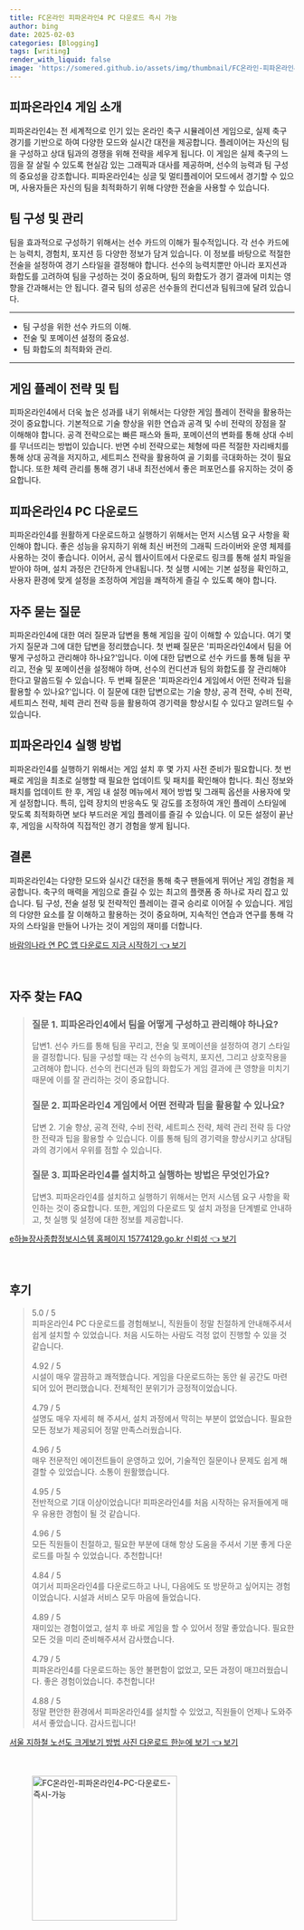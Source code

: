 ```yaml
---
title: FC온라인 피파온라인4 PC 다운로드 즉시 가능
author: bing
date: 2025-02-03
categories: [Blogging]
tags: [writing]
render_with_liquid: false
image: 'https://somered.github.io/assets/img/thumbnail/FC온라인-피파온라인4-PC-다운로드-즉시-가능.webp'
---
```



<h2 id='피파온라인4_게임소개'>피파온라인4 게임 소개</h2>

<p>피파온라인4는 전 세계적으로 인기 있는 온라인 축구 시뮬레이션 게임으로, 실제 축구 경기를 기반으로 하여 다양한 모드와 실시간 대전을 제공합니다. 플레이어는 자신의 팀을 구성하고 상대 팀과의 경쟁을 위해 전략을 세우게 됩니다. 이 게임은 실제 축구의 느낌을 잘 살릴 수 있도록 현실감 있는 그래픽과 대사를 제공하며, 선수의 능력과 팀 구성의 중요성을 강조합니다. 피파온라인4는 싱글 및 멀티플레이어 모드에서 경기할 수 있으며, 사용자들은 자신의 팀을 최적화하기 위해 다양한 전술을 사용할 수 있습니다.</p>

<h2 id='팀구성_및_관리'>팀 구성 및 관리</h2>

<p>팀을 효과적으로 구성하기 위해서는 선수 카드의 이해가 필수적입니다. 각 선수 카드에는 능력치, 경험치, 포지션 등 다양한 정보가 담겨 있습니다. 이 정보를 바탕으로 적절한 전술을 설정하여 경기 스타일을 결정해야 합니다. 선수의 능력치뿐만 아니라 포지션과 화합도를 고려하여 팀을 구성하는 것이 중요하며, 팀의 화합도가 경기 결과에 미치는 영향을 간과해서는 안 됩니다. 결국 팀의 성공은 선수들의 컨디션과 팀워크에 달려 있습니다.</p>

<hr />

<ul>
    <li>팀 구성을 위한 선수 카드의 이해.</li>
    <li>전술 및 포메이션 설정의 중요성.</li>
    <li>팀 화합도의 최적화와 관리.</li>
</ul>

<hr />

<h2 id='게임플레이_전략'>게임 플레이 전략 및 팁</h2>

<p>피파온라인4에서 더욱 높은 성과를 내기 위해서는 다양한 게임 플레이 전략을 활용하는 것이 중요합니다. 기본적으로 기술 향상을 위한 연습과 공격 및 수비 전략의 장점을 잘 이해해야 합니다. 공격 전략으로는 빠른 패스와 돌파, 포메이션의 변화를 통해 상대 수비를 무너뜨리는 방법이 있습니다. 반면 수비 전략으로는 체형에 따른 적절한 자리배치를 통해 상대 공격을 저지하고, 세트피스 전략을 활용하여 골 기회를 극대화하는 것이 필요합니다. 또한 체력 관리를 통해 경기 내내 최전선에서 좋은 퍼포먼스를 유지하는 것이 중요합니다.</p>

<h2 id='피파온라인4_다운로드_방법'>피파온라인4 PC 다운로드</h2>

<p>피파온라인4를 원활하게 다운로드하고 실행하기 위해서는 먼저 시스템 요구 사항을 확인해야 합니다. 좋은 성능을 유지하기 위해 최신 버전의 그래픽 드라이버와 운영 체제를 사용하는 것이 좋습니다. 이어서, 공식 웹사이트에서 다운로드 링크를 통해 설치 파일을 받아야 하며, 설치 과정은 간단하게 안내됩니다. 첫 실행 시에는 기본 설정을 확인하고, 사용자 환경에 맞게 설정을 조정하여 게임을 쾌적하게 즐길 수 있도록 해야 합니다.</p>

<h2 id='자주_묻는_질문'>자주 묻는 질문</h2>

<p>피파온라인4에 대한 여러 질문과 답변을 통해 게임을 깊이 이해할 수 있습니다. 여기 몇 가지 질문과 그에 대한 답변을 정리했습니다. 첫 번째 질문은 '피파온라인4에서 팀을 어떻게 구성하고 관리해야 하나요?'입니다. 이에 대한 답변으로 선수 카드를 통해 팀을 꾸리고, 전술 및 포메이션을 설정해야 하며, 선수의 컨디션과 팀의 화합도를 잘 관리해야 한다고 말씀드릴 수 있습니다. 두 번째 질문은 '피파온라인4 게임에서 어떤 전략과 팁을 활용할 수 있나요?'입니다. 이 질문에 대한 답변으로는 기술 향상, 공격 전략, 수비 전략, 세트피스 전략, 체력 관리 전략 등을 활용하여 경기력을 향상시킬 수 있다고 알려드릴 수 있습니다.</p>

<h2 id='게임실행_방법'>피파온라인4 실행 방법</h2>

<p>피파온라인4를 실행하기 위해서는 게임 설치 후 몇 가지 사전 준비가 필요합니다. 첫 번째로 게임을 최초로 실행할 때 필요한 업데이트 및 패치를 확인해야 합니다. 최신 정보와 패치를 업데이트 한 후, 게임 내 설정 메뉴에서 제어 방법 및 그래픽 옵션을 사용자에 맞게 설정합니다. 특히, 입력 장치의 반응속도 및 감도를 조정하여 개인 플레이 스타일에 맞도록 최적화하면 보다 부드러운 게임 플레이를 즐길 수 있습니다. 이 모든 설정이 끝난 후, 게임을 시작하여 직접적인 경기 경험을 쌓게 됩니다.</p>

<h2 id='결론'>결론</h2>

<p>피파온라인4는 다양한 모드와 실시간 대전을 통해 축구 팬들에게 뛰어난 게임 경험을 제공합니다. 축구의 매력을 게임으로 즐길 수 있는 최고의 플랫폼 중 하나로 자리 잡고 있습니다. 팀 구성, 전술 설정 및 전략적인 플레이는 결국 승리로 이어질 수 있습니다. 게임의 다양한 요소를 잘 이해하고 활용하는 것이 중요하며, 지속적인 연습과 연구를 통해 각자의 스타일을 만들어 나가는 것이 게임의 재미를 더합니다.</p>


<p><a class="click-button" title="바람의나라 연 PC 앱 다운로드 지금 시작하기" href="https://somered.github.io/posts/%EB%B0%94%EB%9E%8C%EC%9D%98%EB%82%98%EB%9D%BC-%EC%97%B0-PC-%EC%95%B1-%EB%8B%A4%EC%9A%B4%EB%A1%9C%EB%93%9C-%EC%A7%80%EA%B8%88-%EC%8B%9C%EC%9E%91%ED%95%98%EA%B8%B0/" rel="dofollow">바람의나라 연 PC 앱 다운로드 지금 시작하기 👈 보기</a></p><br>
<h2 id='자주_찾는_FAQ'>자주 찾는 FAQ</h2>
<div itemscope="" itemtype="https://schema.org/FAQPage"> 
<blockquote> 
<div itemscope="" itemprop="mainEntity" itemtype="https://schema.org/Question"> 
<h3 itemprop="name">질문 1. 피파온라인4에서 팀을 어떻게 구성하고 관리해야 하나요?</h3> 
<div itemscope="" itemprop="acceptedAnswer" itemtype="https://schema.org/Answer"> 
<span itemprop="text"> 
<p>답변1. 선수 카드를 통해 팀을 꾸리고, 전술 및 포메이션을 설정하여 경기 스타일을 결정합니다. 팀을 구성할 때는 각 선수의 능력치, 포지션, 그리고 상호작용을 고려해야 합니다. 선수의 컨디션과 팀의 화합도가 게임 결과에 큰 영향을 미치기 때문에 이를 잘 관리하는 것이 중요합니다.</p> 
</span> 
</div> 
</div> 

<div itemscope="" itemprop="mainEntity" itemtype="https://schema.org/Question"> 
<h3 itemprop="name">질문 2. 피파온라인4 게임에서 어떤 전략과 팁을 활용할 수 있나요?</h3> 
<div itemscope="" itemprop="acceptedAnswer" itemtype="https://schema.org/Answer"> 
<span itemprop="text"> 
<p>답변 2. 기술 향상, 공격 전략, 수비 전략, 세트피스 전략, 체력 관리 전략 등 다양한 전략과 팁을 활용할 수 있습니다. 이를 통해 팀의 경기력을 향상시키고 상대팀과의 경기에서 우위를 점할 수 있습니다.</p> 
</span> 
</div> 
</div> 

<div itemscope="" itemprop="mainEntity" itemtype="https://schema.org/Question"> 
<h3 itemprop="name">질문 3. 피파온라인4를 설치하고 실행하는 방법은 무엇인가요?</h3> 
<div itemscope="" itemprop="acceptedAnswer" itemtype="https://schema.org/Answer"> 
<span itemprop="text"> 
<p>답변3. 피파온라인4를 설치하고 실행하기 위해서는 먼저 시스템 요구 사항을 확인하는 것이 중요합니다. 또한, 게임의 다운로드 및 설치 과정을 단계별로 안내하고, 첫 실행 및 설정에 대한 정보를 제공합니다.</p> 
</span> 
</div> 
</div> 

</blockquote> 
</div>
<p><a class="click-button" title="e하늘장사종합정보시스템 홈페이지 15774129.go.kr 신뢰성" href="https://somered.github.io/posts/e%ED%95%98%EB%8A%98%EC%9E%A5%EC%82%AC%EC%A2%85%ED%95%A9%EC%A0%95%EB%B3%B4%EC%8B%9C%EC%8A%A4%ED%85%9C-%ED%99%88%ED%8E%98%EC%9D%B4%EC%A7%80-15774129.go.kr-%EC%8B%A0%EB%A2%B0%EC%84%B1/" rel="dofollow">e하늘장사종합정보시스템 홈페이지 15774129.go.kr 신뢰성 👈 보기</a></p><br>
<h2 id='후기'>후기</h2>
<div itemscope itemtype="https://schema.org/Product">
  <blockquote>
  <div itemprop="review" itemscope itemtype="https://schema.org/Review">
      <div itemprop="reviewRating" itemscope itemtype="https://schema.org/Rating"> <span itemprop="ratingValue">5.0</span> / <span itemprop="bestRating">5</span> </div>
      <span itemprop="reviewBody">피파온라인4 PC 다운로드를 경험해보니, 직원들이 정말 친절하게 안내해주셔서 쉽게 설치할 수 있었습니다. 처음 시도하는 사람도 걱정 없이 진행할 수 있을 것 같습니다.</span>
  </div>
  <br>
  <div itemprop="review" itemscope itemtype="https://schema.org/Review">
      <div itemprop="reviewRating" itemscope itemtype="https://schema.org/Rating"> <span itemprop="ratingValue">4.92</span> / <span itemprop="bestRating">5</span> </div>
      <span itemprop="reviewBody">시설이 매우 깔끔하고 쾌적했습니다. 게임을 다운로드하는 동안 쉴 공간도 마련되어 있어 편리했습니다. 전체적인 분위기가 긍정적이었습니다.</span>
  </div>
  <br>
  <div itemprop="review" itemscope itemtype="https://schema.org/Review">
      <div itemprop="reviewRating" itemscope itemtype="https://schema.org/Rating"> <span itemprop="ratingValue">4.79</span> / <span itemprop="bestRating">5</span> </div>
      <span itemprop="reviewBody">설명도 매우 자세히 해 주셔서, 설치 과정에서 막히는 부분이 없었습니다. 필요한 모든 정보가 제공되어 정말 만족스러웠습니다.</span>
  </div>
  <br>
  <div itemprop="review" itemscope itemtype="https://schema.org/Review">
      <div itemprop="reviewRating" itemscope itemtype="https://schema.org/Rating"> <span itemprop="ratingValue">4.96</span> / <span itemprop="bestRating">5</span> </div>
      <span itemprop="reviewBody">매우 전문적인 에이전트들이 운영하고 있어, 기술적인 질문이나 문제도 쉽게 해결할 수 있었습니다. 소통이 원활했습니다.</span>
  </div>
  <br>
  <div itemprop="review" itemscope itemtype="https://schema.org/Review">
      <div itemprop="reviewRating" itemscope itemtype="https://schema.org/Rating"> <span itemprop="ratingValue">4.95</span> / <span itemprop="bestRating">5</span> </div>
      <span itemprop="reviewBody">전반적으로 기대 이상이었습니다! 피파온라인4를 처음 시작하는 유저들에게 매우 유용한 경험이 될 것 같습니다.</span>
  </div>
  <br>
  <div itemprop="review" itemscope itemtype="https://schema.org/Review">
      <div itemprop="reviewRating" itemscope itemtype="https://schema.org/Rating"> <span itemprop="ratingValue">4.96</span> / <span itemprop="bestRating">5</span> </div>
      <span itemprop="reviewBody">모든 직원들이 친절하고, 필요한 부분에 대해 항상 도움을 주셔서 기분 좋게 다운로드를 마칠 수 있었습니다. 추천합니다!</span>
  </div>
  <br>
  <div itemprop="review" itemscope itemtype="https://schema.org/Review">
      <div itemprop="reviewRating" itemscope itemtype="https://schema.org/Rating"> <span itemprop="ratingValue">4.84</span> / <span itemprop="bestRating">5</span> </div>
      <span itemprop="reviewBody">여기서 피파온라인4를 다운로드하고 나니, 다음에도 또 방문하고 싶어지는 경험이었습니다. 시설과 서비스 모두 마음에 들었습니다.</span>
  </div>
  <br>
  <div itemprop="review" itemscope itemtype="https://schema.org/Review">
      <div itemprop="reviewRating" itemscope itemtype="https://schema.org/Rating"> <span itemprop="ratingValue">4.89</span> / <span itemprop="bestRating">5</span> </div>
      <span itemprop="reviewBody">재미있는 경험이었고, 설치 후 바로 게임을 할 수 있어서 정말 좋았습니다. 필요한 모든 것을 미리 준비해주셔서 감사했습니다.</span>
  </div>
  <br>
  <div itemprop="review" itemscope itemtype="https://schema.org/Review">
      <div itemprop="reviewRating" itemscope itemtype="https://schema.org/Rating"> <span itemprop="ratingValue">4.79</span> / <span itemprop="bestRating">5</span> </div>
      <span itemprop="reviewBody">피파온라인4를 다운로드하는 동안 불편함이 없었고, 모든 과정이 매끄러웠습니다. 좋은 경험이었습니다. 추천합니다!</span>
  </div>
  <br>
  <div itemprop="review" itemscope itemtype="https://schema.org/Review">
      <div itemprop="reviewRating" itemscope itemtype="https://schema.org/Rating"> <span itemprop="ratingValue">4.88</span> / <span itemprop="bestRating">5</span> </div>
      <span itemprop="reviewBody">정말 편안한 환경에서 피파온라인4를 설치할 수 있었고, 직원들이 언제나 도와주셔서 좋았습니다. 감사드립니다!</span>
  </div>
  </blockquote>
</div>
<p><a class="click-button" title="서울 지하철 노선도 크게보기 방법 사진 다운로드 한눈에 보기" href="https://somered.github.io/posts/%EC%84%9C%EC%9A%B8-%EC%A7%80%ED%95%98%EC%B2%A0-%EB%85%B8%EC%84%A0%EB%8F%84-%ED%81%AC%EA%B2%8C%EB%B3%B4%EA%B8%B0-%EB%B0%A9%EB%B2%95-%EC%82%AC%EC%A7%84-%EB%8B%A4%EC%9A%B4%EB%A1%9C%EB%93%9C-%ED%95%9C%EB%88%88%EC%97%90-%EB%B3%B4%EA%B8%B0/" rel="dofollow">서울 지하철 노선도 크게보기 방법 사진 다운로드 한눈에 보기 👈 보기</a></p><br>
<figure class="image"><img src="https://somered.github.io/assets/img/thumbnail/FC온라인-피파온라인4-PC-다운로드-즉시-가능.webp" alt="FC온라인-피파온라인4-PC-다운로드-즉시-가능" width="256" height="256"></figure>